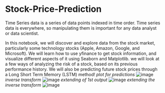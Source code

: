 # Stock-Price-Prediction
Time Series data is a series of data points indexed in time order. Time series data is everywhere, so manipulating them is important for any data analyst or data scientist.

In this notebook, we will discover and explore data from the stock market, particularly some technology stocks (Apple, Amazon, Google, and Microsoft). We will learn how to use yfinance to get stock information, and visualize different aspects of it using Seaborn and Matplotlib. we will look at a few ways of analyzing the risk of a stock, based on its previous performance history. We will also be predicting future stock prices through a Long Short Term Memory (LSTM) method!
*plot for predictions*
![image](https://github.com/yoshitapant29/Stock-Price-Prediction/assets/116386057/59f75082-3634-4b61-85f3-42aa8b24cf73)
*inverse transform*
![image](https://github.com/yoshitapant29/Stock-Price-Prediction/assets/116386057/ec2b6091-e8f0-4ec2-a34d-863f1c35a3d2)
*extending of 1st output*
![image](https://github.com/yoshitapant29/Stock-Price-Prediction/assets/116386057/e4b00f90-7831-488a-9023-0e2e3ed833c1)
*extending the inverse transform*
![image](https://github.com/yoshitapant29/Stock-Price-Prediction/assets/116386057/ee2452c4-c73e-460d-979b-dfaf24f3bf46)


